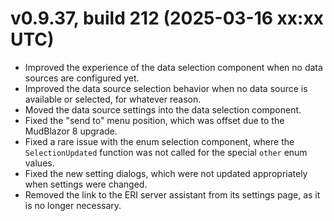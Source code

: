 # v0.9.37, build 212 (2025-03-16 xx:xx UTC)
- Improved the experience of the data selection component when no data sources are configured yet.
- Improved the data source selection behavior when no data source is available or selected, for whatever reason.
- Moved the data source settings into the data selection component.
- Fixed the "send to" menu position, which was offset due to the MudBlazor 8 upgrade.
- Fixed a rare issue with the enum selection component, where the `SelectionUpdated` function was not called for the special `other` enum values.
- Fixed the new setting dialogs, which were not updated appropriately when settings were changed.
- Removed the link to the ERI server assistant from its settings page, as it is no longer necessary.